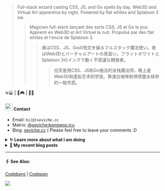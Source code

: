 > Full-stack wizard casting CSS, JS, and Go spells by day. Web3D and Virtual Art apprentice by night. Powered by flat whites and Splatoon 3 ink.
>> Magicien full-stack lançant des sorts CSS, JS et Go le jour. Apprenti en Web3D et Art Virtuel la nuit. Propulsé par des flat whites et l'encre de Splatoon 3.
>>> 昼はCSS、JS、Goの呪文を操るフルスタック魔法使い。夜はWeb3Dとバーチャルアートの見習い。フラットホワイトとSplatoon 3のインクで動く不思議な開発者。
>>>> 白天是用CSS、JS和Go施法的全栈魔法师，晚上是Web3D和虚拟艺术的学徒。靠澳白咖啡和喷喷墨水续命的一般市民。

☕💻 | 🦑🎮 | 🎨🌐


####  <img src="https://cdn.discordapp.com/emojis/491270848032800768.png?size=128" style="width:24px;"> Contact  

- Email: `hi[@]seviche.cc`
- Matrix: [@seviche:kongwoo.icu](https://matrix.to/#/@seviche:kongwoo.icu)
- Blog: [seviche.cc](https://seviche.cc) 
  ( Please feel free to leave your comments :D 


<details>
  <summary><b> ✨ Learn more about what I am doing</b>
  </summary>


  
#### 👷 What I'm currently working on

- [Sevichecc/Hugo-theme-bear](https://github.com/Sevichecc/Hugo-theme-bear) -  (2 days ago)
- [Sevichecc/meow-one-page-resume](https://github.com/Sevichecc/meow-one-page-resume) - A cat-powered one-page resume template 🐱 (2 days ago)
- [Sevichecc/games101](https://github.com/Sevichecc/games101) -  (2 weeks ago)
- [Sevichecc/Urara-Blog](https://github.com/Sevichecc/Urara-Blog) - Repo for my blog (2 weeks ago)
- [Sevichecc/miniflux-js](https://github.com/Sevichecc/miniflux-js) -  (3 weeks ago)
  <br>
#### 🌱 My latest projects

- [Sevichecc/meow-one-page-resume](https://github.com/Sevichecc/meow-one-page-resume) - A cat-powered one-page resume template 🐱
- [Sevichecc/miniflux-js](https://github.com/Sevichecc/miniflux-js) - 
- [Sevichecc/games101](https://github.com/Sevichecc/games101) - 
- [Sevichecc/my-query](https://github.com/Sevichecc/my-query) - 
- [Sevichecc/unfold](https://github.com/Sevichecc/unfold) - 
  

#### 🔨 My recent Pull Requests


- [Create pull.yml](https://github.com/zeitdose/zeitdose/pull/1) on [zeitdose/zeitdose](https://github.com/zeitdose/zeitdose) (8 months ago)
- [Update zh-CN&#39;s translation #529](https://github.com/evroon/bracket/pull/532) on [evroon/bracket](https://github.com/evroon/bracket) (8 months ago)
- [Fix typo](https://github.com/primefaces/primevue/pull/5029) on [primefaces/primevue](https://github.com/primefaces/primevue) (10 months ago)
- [Update mastodon extension](https://github.com/raycast/extensions/pull/9936) on [raycast/extensions](https://github.com/raycast/extensions) (10 months ago)
- [Add i18n support and  translation for zh-CN](https://github.com/evroon/bracket/pull/394) on [evroon/bracket](https://github.com/evroon/bracket) (11 months ago)


#### 🔭 Latest releases I've contributed to


- [evroon/bracket](https://github.com/evroon/bracket) ([v2.0.2](https://github.com/evroon/bracket/releases/tag/v2.0.2), 4 days ago) - Selfhosted tournament system
- [primefaces/primevue](https://github.com/primefaces/primevue) ([4.2.2](https://github.com/primefaces/primevue/releases/tag/4.2.2), 5 days ago) - Next Generation Vue UI Component Library
- [runyutech/mofang-rcs](https://github.com/runyutech/mofang-rcs) ([v2.4.6](https://github.com/runyutech/mofang-rcs/releases/tag/v2.4.6), 2 months ago) - 
- [Sevichecc/miniflux-injector](https://github.com/Sevichecc/miniflux-injector) ([v2.3.3](https://github.com/Sevichecc/miniflux-injector/releases/tag/v2.3.3), 1 year ago) - Injects Miniflux search results into search engine pages such as  Google, DuckDuckGo, SearXNG and Brave Search.
  
#### 📓 Gists I wrote
  

- [nord light theme for Rime](https://gist.github.com/ae49279fbc12b633697e05fd832559e9) (2 years ago)
- [](https://gist.github.com/8bb1c560d5ac7bf3d73176a6e059e7fb) (2 years ago)
- [rss&#43; &amp; miniflux](https://gist.github.com/f5608c4ad52e71d98f6fcf74110369df) (2 years ago)
- [fork from https://github.com/ronilaukkarinen/miniflux-theme-midnight/blob/master/style.css](https://gist.github.com/dd534c114a23bb410baeab3287f134e8) (2 years ago)
- [](https://gist.github.com/6fe4eeed295c832111fd7fbedc58cc05) (2 years ago)
</details>


<details>
  <summary><b> 📜 My recent blog posts</b></summary>
  <br/>


- [Git使用随记](https://seviche.cc/2024-10-28-git) (3 weeks ago)
- [为Obsidian添加仿真荧光笔高亮样式](https://seviche.cc/2024-10-14-obsidian-highlight) (1 month ago)
- [使用 Obsidian 三年之后的设置 （外观篇）](https://seviche.cc/2024-09-14-obsidian-apperance) (2 months ago)
- [我在看什么 · 2023年9月~2024年2月](https://seviche.cc/2024-02-23-reading) (9 months ago)
- [2023 - 命题作文](https://seviche.cc/2024-01-20-2023) (10 months ago)
</details>


---

####  🖇️ See Also:
[Codeberg](https://codeberg.org/Sevichecc) | [Codepen](https://codepen.io/sevichee)

![](https://usc1.contabostorage.com/cc0b816231a841b1b0232d5ef0c6deb1:image/2024/10/c7426042aedbd9c96f12f1c2a0b51ed4.PNG)
